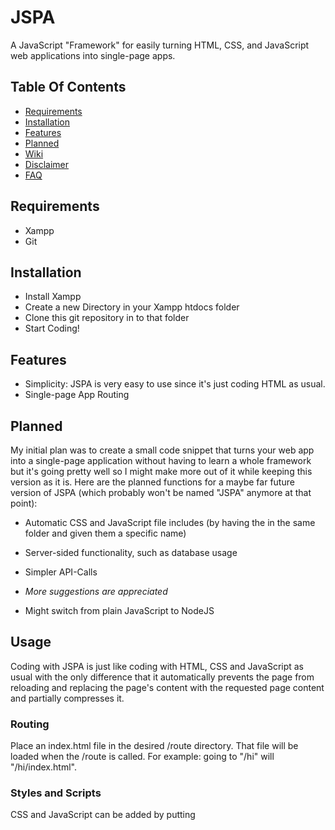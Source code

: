 # JSPA
A JavaScript "Framework" for easily turning HTML, CSS, and JavaScript web applications into single-page apps.

## Table Of Contents
- [Requirements](#requirements)
- [Installation](#installation)
- [Features](#features)
- [Planned](#planned)
- [Wiki](#wiki)
- [Disclaimer](#disclaimer)
- [FAQ](#faq)

## Requirements
- Xampp
- Git 

## Installation
- Install Xampp
- Create a new Directory in your Xampp htdocs folder
- Clone this git repository in to that folder
- Start Coding!

## Features
- Simplicity: JSPA is very easy to use since it's just coding HTML as usual.
- Single-page App Routing

## Planned
My initial plan was to create a small code snippet that turns your web app into a single-page application without having to learn a whole framework but it's going pretty well so I might make more out of it while keeping this version as it is. Here are the planned functions for a maybe far future version of JSPA (which probably won't be named "JSPA" anymore at that point):
- Automatic CSS and JavaScript file includes (by having the in the same folder and given them a specific name)
- Server-sided functionality, such as database usage
- Simpler API-Calls
- *More suggestions are appreciated*

- Might switch from plain JavaScript to NodeJS

## Usage
Coding with JSPA is just like coding with HTML, CSS and JavaScript as usual with the only difference that it automatically prevents the page from reloading and replacing the page's content with the requested page content and partially compresses it.

### Routing
Place an index.html file in the desired /route directory. That file will be loaded when the /route is called.
For example: going to "/hi" will "/hi/index.html".

### Styles and Scripts
CSS and JavaScript can be added by putting <style> and <script> tags in your index.html file. It should be possible to include them via <link> and <script src> as well but I am not sure since it's work in progress. If you encounter any issues, please let me know.

## FAQ
### What are the benefits?
Keeping it simple and creating a better user experience. You don't have to learn anything new related to HTML, CSS or JavaScript but the user experience will automatically be better because the page loads smoother and therefore looks better.

## Disclaimer
This project is far from finished and possibly contains some bugs.
You should especially be careful with the links you put in your <a> tags since it might not lead to where you want it to. So play a round with it by using "../", "./", ... and tell me if something doesn't work the way it should.
I am also not sure if Xampp is really needed since html can be run in the browser directly but I don't know if the .htaccess is going to work fine that way.